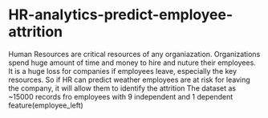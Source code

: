 # HR-analytics-predict-employee-attrition
Human Resources are critical resources of any organiazation. Organizations spend huge amount of time and money to hire and nuture their employees.
It is a huge loss for companies if employees leave, especially the key resources.
So if HR can predict weather employees are at risk for leaving the company, it will allow them to identify the attrition
The dataset as ~15000 records fro employees with 9 independent and 1 dependent feature(employee_left)
